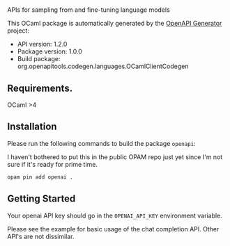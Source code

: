 # 
APIs for sampling from and fine-tuning language models

This OCaml package is automatically generated by the [OpenAPI Generator](https://openapi-generator.tech) project:

- API version: 1.2.0
- Package version: 1.0.0
- Build package: org.openapitools.codegen.languages.OCamlClientCodegen

## Requirements.

OCaml >4

## Installation

Please run the following commands to build the package `openapi`:

I haven't bothered to put this in the public OPAM repo just yet since I'm not sure if it's ready for prime time.

```sh
opam pin add openai .
```

## Getting Started

Your openai API key should go in the `OPENAI_API_KEY` environment variable.

Please see the example for basic usage of the chat completion API. Other API's are not dissimilar.


